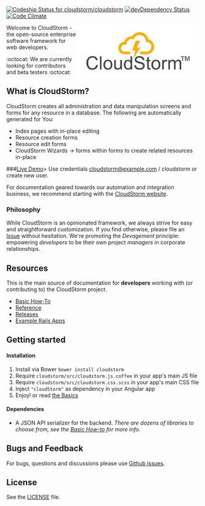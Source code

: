 [ ![Codeship Status for cloudstorm/cloudstorm](https://app.codeship.com/projects/c3a54920-9dca-0134-ca86-1a706822621a/status?branch=master)](https://app.codeship.com/projects/188767)
[![devDependency Status](https://david-dm.org/cloudstorm/cloudstorm/dev-status.svg)](https://david-dm.org/cloudstorm/cloudstorm#info=devDependencies)
[![Code Climate](https://codeclimate.com/github/cloudstorm/cloudstorm/badges/gpa.svg)](https://codeclimate.com/github/cloudstorm/cloudstorm)

<a href="http://cloudstorm.io"><img src="./docs/images/logo.png" height="140" align="right"></a>
Welcome to CloudStorm - the open-source enterprise software framework for web developers.

:octocat: We are currently looking for contributors and beta testers :octocat:

## What is CloudStorm?
CloudStorm creates all administration and data manipulation screens and forms for any resource in a database.
The following are automatically generated for You:
* Index pages with in-place editing
* Resource creation forms
* Resource edit forms
* CloudStorm Wizards -> forms within forms to create related resources in-place

###[Live Demo](http://demo.cloudstorm.io)> Use credentials cloudstorm@example.com / cloudstorm or create new user.

For documentation geared towards our automation and integration business, we recommend starting with the [CloudStorm website](http://cloudstorm.io).

### Philosophy
While CloudStorm is an opinionated framework, we always strive for easy and straightforward customization.
If you find otherwise, please file an [Issue](../../issues) without hesitation.
We're promoting the _Devagement_ principle: empowering _developers_ to be their own project _managers_ in corporate relationships.

## Resources
This is the main source of documentation for **developers** working with (or contributing to) the CloudStorm project.
* [Basic How-To](docs/basics.md)
* [Reference](docs/README.md)
* [Releases](../../releases)
* [Example Rails Apps](https://github.com/cloudstorm/rails-examples)

## Getting started
#### Installation
1. Install via Bower `bower install cloudstorm`
1. Require `cloudstorm/src/cloudstorm.js.coffee` in your app's main JS file
1. Require `cloudstorm/src/cloudstorm.css.scss` in your app's main CSS file
1. Inject `"cloudStorm"` as dependency in your Angular app
1. Enjoy! or read [the Basics](docs/basics.md)

#### Dependencies
* A JSON API serializer for the backend.
  _There are dozens of libraries to choose from, see the [Basic How-to](docs/basics.md) for more info._

## Bugs and Feedback
For bugs, questions and discussions please use [Github Issues](../../issues).

## License
See the [LICENSE](./LICENSE.txt) file.
